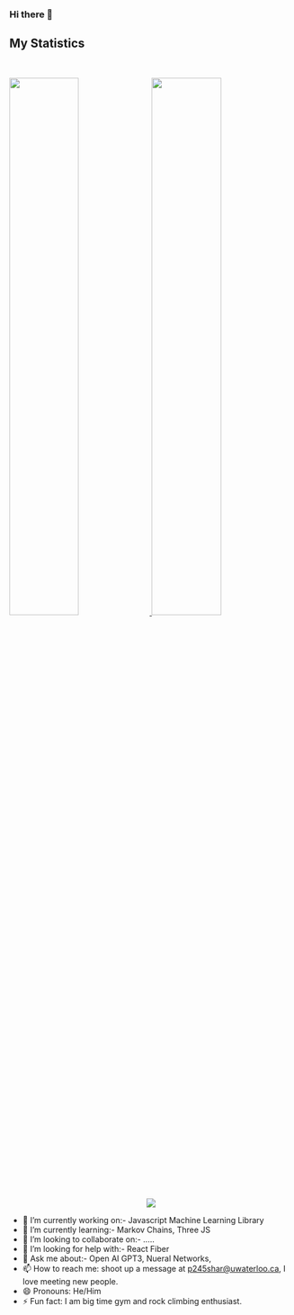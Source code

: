 ### Hi there 👋


## My Statistics








<br/>
<p align="left">
  <a href="https://abhigyantrips.dev/">
  <img width="49.5%" src="https://github-readme-stats.vercel.app/api?username=hydroxyhelium&show_icons=true&theme=gruvbox&hide_border=true" />
    <img width="49.5%" src="https://github-readme-streak-stats.herokuapp.com/?user=hydroxyhelium&theme=gruvbox&hide_border=true" />
  </a>
</p>
<br>

<!--
<div align = "center">
  <img align="center" src= "https://github-profile-trophy.vercel.app/?username=hydroxyhelium&theme=dracula&rank=S,AAA,AA,B,C,A&margin-w=10" />
</div>
-->
<br>
<div align = "center">
  <p>
    <img src="https://github-readme-stats.vercel.app/api/top-langs/?username=hydroxyhelium&theme=dark&layout=compact" />
  </p>
</div>

- 🔭 I’m currently working on:- Javascript Machine Learning Library
- 🌱 I’m currently learning:- Markov Chains, Three JS
- 👯 I’m looking to collaborate on:- .....
- 🤔 I’m looking for help with:- React Fiber
- 💬 Ask me about:- Open AI GPT3, Nueral Networks, 
- 📫 How to reach me: shoot up a message at p245shar@uwaterloo.ca, I love meeting new people.
- 😄 Pronouns: He/Him
- ⚡ Fun fact: I am big time gym and rock climbing enthusiast.
